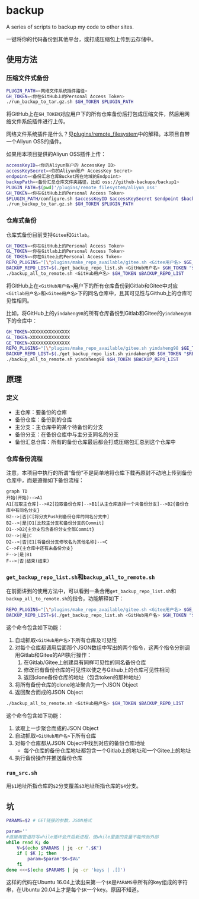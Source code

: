 # backup

A series of scripts to backup my code to other sites.

一键将你的代码备份到其他平台，或打成压缩包上传到云存储中。

## 使用方法

### 压缩文件式备份

```sh
PLUGIN_PATH=<网络文件系统插件路径>
GH_TOKEN=<你在GitHub上的Personal Access Token>
./run_backup_to_tar.gz.sh $GH_TOKEN $PLUGIN_PATH
```

将GitHub上在`GH_TOKEN`对应用户下的所有仓库备份后打包成压缩文件，然后用网络文件系统插件进行上传。

网络文件系统插件是什么？见[plugins/remote_filesystem](plugins/remote_filesystem)中的解释。本项目自带一个Aliyun OSS的插件。

如果用本项目提供的Aliyun OSS插件上传：

```sh
accessKeyID=<你的Aliyun账户的 AccessKey ID>
accessKeySecret=<你的Aliyun账户 AccessKey Secret>
endpoint=<备份汇总仓库Bucket所在地域的Endpoint>
backupPath=<备份汇总仓库文件夹路径，比如 oss://github-backups/backup1>
PLUGIN_PATH=$(pwd)'/plugins/remote_filesystem/aliyun_oss'
GH_TOKEN=<你在GitHub上的Personal Access Token>
$PLUGIN_PATH/configure.sh $accessKeyID $accessKeySecret $endpoint $backupPath
./run_backup_to_tar.gz.sh $GH_TOKEN $PLUGIN_PATH
```

### 仓库式备份

仓库式备份目前支持`Gitee`和`Gitlab`。

```sh
GH_TOKEN=<你在GitHub上的Personal Access Token>
GL_TOKEN=<你在Gitlab上的Personal Access Token>
GE_TOKEN=<你在Gitee上的Personal Access Token>
REPO_PLUGINS="[\"plugins/make_repo_available/gitee.sh <Gitee用户名> $GE_TOKEN\",\"plugins/make_repo_available/gitlab.sh <Gitlab用户名> $GL_TOKEN\"]"
BACKUP_REPO_LIST=$(./get_backup_repo_list.sh <GitHub用户名> $GH_TOKEN "$REPO_PLUGINS")
./backup_all_to_remote.sh <GitHub用户名> $GH_TOKEN $BACKUP_REPO_LIST
```

将GitHub上在`<GitHub用户名>`用户下的所有仓库备份到Gitlab和Gitee中对应`<Gitlab用户名>`和`<Gitee用户名>`下的同名仓库中，且其可见性与Github上的仓库可见性相同。

比如，将GitHub上的`yindaheng98`的所有仓库备份到Gitlab和Gitee的`yindaheng98`下的仓库中：

```sh
GH_TOKEN=XXXXXXXXXXXXXXX
GL_TOKEN=XXXXXXXXXXXXXXX
GE_TOKEN=XXXXXXXXXXXXXXX
REPO_PLUGINS="[\"plugins/make_repo_available/gitee.sh yindaheng98 $GE_TOKEN\",\"plugins/make_repo_available/gitlab.sh yindaheng98 $GL_TOKEN\"]"
BACKUP_REPO_LIST=$(./get_backup_repo_list.sh yindaheng98 $GH_TOKEN "$REPO_PLUGINS")
./backup_all_to_remote.sh yindaheng98 $GH_TOKEN $BACKUP_REPO_LIST
```

## 原理

### 定义

* 主仓库：要备份的仓库
* 备份仓库：备份到的仓库
* 主分支：主仓库中的某个待备份的分支
* 备份分支：在备份仓库中与主分支同名的分支
* 备份汇总仓库：所有的备份仓库最后都会打成压缩包汇总到这个仓库中

### 仓库备份流程

注意，本项目中执行的所谓“备份”不是简单地将仓库下载再原封不动地上传到备份仓库中，而是遵循如下备份流程：

```mermaid
graph TD
开始(开始)-->A1
A1[拉取主仓库]-->A2[拉取备份仓库]-->B1[从主仓库选择一个未备份分支]-->B2{备份仓库中有同名分支}
B2-->|否|C[将分支Push到备份仓库的同名分支中]
B2-->|是|D1[比较主分支和备份分支的Commit]
D1-->D2{主分支包含备份分支全部Commit}
D2-->|是|C
D2-->|否|E1[将备份分支修改名为其他名称]-->C
C-->F{主仓库中还有未备份分支}
F-->|是|B1
F-->|否|结束(结束)
```

### `get_backup_repo_list.sh`和`backup_all_to_remote.sh`

在前面讲到的使用方法中，可以看到一条合用`get_backup_repo_list.sh`和`backup_all_to_remote.sh`的指令，功能解释如下：

```sh
REPO_PLUGINS="[\"plugins/make_repo_available/gitee.sh <Gitee用户名> $GE_TOKEN\",\"plugins/make_repo_available/gitlab.sh <Gitlab用户名> $GL_TOKEN\"]"
BACKUP_REPO_LIST=$(./get_backup_repo_list.sh <GitHub用户名> $GH_TOKEN "$REPO_PLUGINS")
```

这个命令包含如下功能：

1. 自动抓取`<GitHub用户名>`下所有仓库及可见性
2. 对每个仓库都调用后面那个JSON数组中写出的两个指令，这两个指令分别调用Gitlab和Gitee的API执行操作：
   1. 在Gitlab/Gitee上创建具有同样可见性的同名备份仓库
   2. 修改已有备份仓库的可见性以使之与Github上的仓库可见性相同
   3. 返回clone备份仓库的地址（包含token的那种地址）
3. 将所有备份仓库的clone地址聚合为一个JSON Object
4. 返回聚合而成的JSON Object

```sh
./backup_all_to_remote.sh <GitHub用户名> $GH_TOKEN $BACKUP_REPO_LIST
```

这个命令包含如下功能：

1. 读取上一步聚合而成的JSON Object
2. 自动抓取`<GitHub用户名>`下所有仓库
3. 对每个仓库都从JSON Object中找到对应的备份仓库地址
   * 每个仓库的备份仓库地址都包含一个Gitlab上的地址和一个Gitee上的地址
4. 执行备份操作并推送备份仓库

### `run_src.sh`

用`$1`地址所指仓库的`$2`分支覆盖`$3`地址所指仓库的`$4`分支。

## 坑

```sh
PARAMS=$2 # GET链接的参数，JSON格式

param=''
#直接用管道符写while循环会开启新进程，使while里面的变量不能传到外部
while read K; do
    V=$(echo $PARAMS | jq -cr ".$K")
    if [ $K ]; then
        param=$param"$K=$V&"
    fi
done <<<$(echo $PARAMS | jq -cr 'keys | .[]')
```

这样的代码在Ubuntu 16.04上读出来第一个`$K`是`PARAMS`中所有的key组成的字符串，在Ubuntu 20.04上才是每个`$K`一个key。原因不知道。